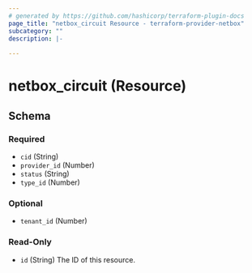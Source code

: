 ```yaml
---
# generated by https://github.com/hashicorp/terraform-plugin-docs
page_title: "netbox_circuit Resource - terraform-provider-netbox"
subcategory: ""
description: |-
  
---
```


# netbox_circuit (Resource)





<!-- schema generated by tfplugindocs -->
## Schema

### Required

- `cid` (String)
- `provider_id` (Number)
- `status` (String)
- `type_id` (Number)

### Optional

- `tenant_id` (Number)

### Read-Only

- `id` (String) The ID of this resource.


